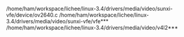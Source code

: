 /home/ham/workspace/lichee/linux-3.4/drivers/media/video/sunxi-vfe/device/ov2640.c
/home/ham/workspace/lichee/linux-3.4/drivers/media/video/sunxi-vfe/vfe***
/home/ham/workspace/lichee/linux-3.4/drivers/media/video/v4l2***
